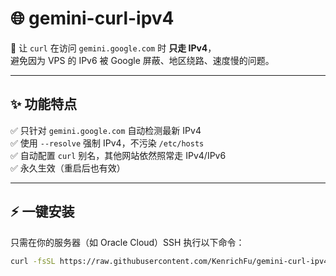 # 🌐 gemini-curl-ipv4

🚀 让 `curl` 在访问 `gemini.google.com` 时 **只走 IPv4**，  
避免因为 VPS 的 IPv6 被 Google 屏蔽、地区绕路、速度慢的问题。

---

## ✨ 功能特点

✅ 只针对 `gemini.google.com` 自动检测最新 IPv4  
✅ 使用 `--resolve` 强制 IPv4，不污染 `/etc/hosts`  
✅ 自动配置 `curl` 别名，其他网站依然照常走 IPv4/IPv6  
✅ 永久生效（重启后也有效）

---

## ⚡ 一键安装

只需在你的服务器（如 Oracle Cloud）SSH 执行以下命令：

```bash
curl -fsSL https://raw.githubusercontent.com/KenrichFu/gemini-curl-ipv4/main/install.sh | bash
